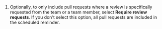 1. Optionally, to only include pull requests where a review is specifically requested from the team or a team member, select **Require review requests**. If you don't select this option, all pull requests are included in the scheduled reminder.
